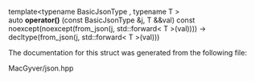 <div id="structdetail_1_1from__json__fn">

</div>

<span id="structdetail_1_1from__json__fn"
label="structdetail_1_1from__json__fn"></span>

<div class="DoxyCompactItemize">

<span id="structdetail_1_1from__json__fn_a98f7c5bf6d2857ac7281d2b0fd98a907"
label="structdetail_1_1from__json__fn_a98f7c5bf6d2857ac7281d2b0fd98a907"></span>
template$<$typename BasicJsonType , typename T $>$   
auto **operator()** (const BasicJsonType &j, T &&val) const
noexcept(noexcept(from_json(j, std::forward$<$ T $>$(val)))) -$>$
decltype(from_json(j, std::forward$<$ T $>$(val)))

</div>

The documentation for this struct was generated from the following file:

<div class="DoxyCompactItemize">

MacGyver/json.hpp

</div>
